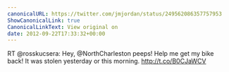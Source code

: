 ```yaml
---
canonicalURL: https://twitter.com/jmjordan/status/249562086357757953
ShowCanonicalLink: true
CanonicalLinkText: View original on
date: 2012-09-22T17:33:32+00:00
---
```

RT @rosskucsera: Hey, @NorthCharleston peeps! Help me get my bike back! It was stolen yesterday or this morning. http://t.co/B0CJaWCV